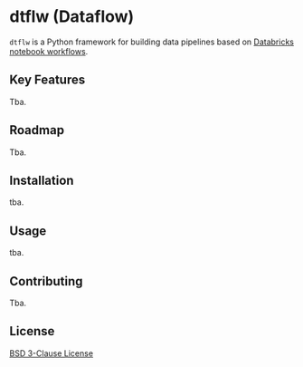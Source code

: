 # dtflw (Dataflow)

`dtflw` is a Python framework for building data pipelines based on [Databricks notebook workflows](https://docs.databricks.com/notebooks/notebook-workflows.html).

## Key Features
Tba.

## Roadmap
Tba.

## Installation
tba.

## Usage
tba.

## Contributing
Tba.

## License
[BSD 3-Clause License](https://github.com/SoleyIo/dtflw/blob/main/LICENSE)